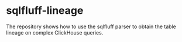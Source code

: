 # sqlfluff-lineage
The repository shows how to use the sqlfluff parser to obtain the table lineage on complex ClickHouse queries.
